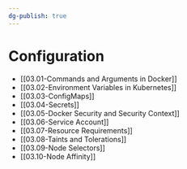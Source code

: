 ```yaml
---
dg-publish: true
---
```

# Configuration

- [[03.01-Commands and Arguments in Docker]]
- [[03.02-Environment Variables in Kubernetes]]
- [[03.03-ConfigMaps]]
- [[03.04-Secrets]]
- [[03.05-Docker Security and Security Context]]
- [[03.06-Service Account]]
- [[03.07-Resource Requirements]]
- [[03.08-Taints and Tolerations]]
- [[03.09-Node Selectors]]
- [[03.10-Node Affinity]]